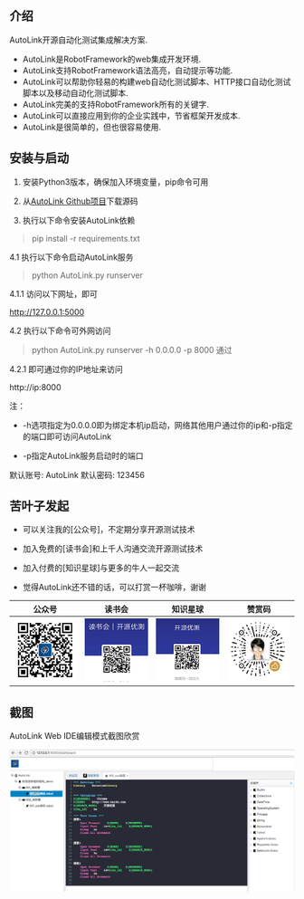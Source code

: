 ## 介绍

AutoLink开源自动化测试集成解决方案.

- AutoLink是RobotFramework的web集成开发环境.
- AutoLink支持RobotFramework语法高亮，自动提示等功能.
- AutoLink可以帮助你轻易的构建web自动化测试脚本、HTTP接口自动化测试脚本以及移动自动化测试脚本.
- AutoLink完美的支持RobotFramework所有的关键字.
- AutoLink可以直接应用到你的企业实践中，节省框架开发成本.
- AutoLink是很简单的，但也很容易使用.

## 安装与启动

1. 安装Python3版本，确保加入环境变量，pip命令可用

2. 从[AutoLink Github项目](https://github.com/small99/AutoLink)下载源码

3. 执行以下命令安装AutoLink依赖

> pip install -r requirements.txt

4.1 执行以下命令启动AutoLink服务

> python AutoLink.py runserver

4.1.1 访问以下网址，即可

http://127.0.0.1:5000

4.2 执行以下命令可外网访问

> python AutoLink.py runserver -h 0.0.0.0 -p 8000
通过

4.2.1 即可通过你的IP地址来访问

http://ip:8000

注： 
- -h选项指定为0.0.0.0即为绑定本机ip启动，网络其他用户通过你的ip和-p指定的端口即可访问AutoLink

- -p指定AutoLink服务启动时的端口

默认账号: AutoLink
默认密码: 123456

## 苦叶子发起

- 可以关注我的[公众号]，不定期分享开源测试技术

- 加入免费的[读书会]和上千人沟通交流开源测试技术

- 加入付费的[知识星球]与更多的牛人一起交流

- 觉得AutoLink还不错的话，可以打赏一杯咖啡，谢谢

公众号|读书会|知识星球|赞赏码
---|---|---|---
![公众号](./auto/www/static/img/公众号.jpg)|![读书会](./auto/www/static/img/读书会.png)|![知识星球](./auto/www/static/img/开源优测.png)|![赞赏码](./auto/www/static/img/赞赏码.png)

## 截图

AutoLink Web IDE编辑模式截图欣赏

![dashboard](./auto/www/static/img/dashboard.png)